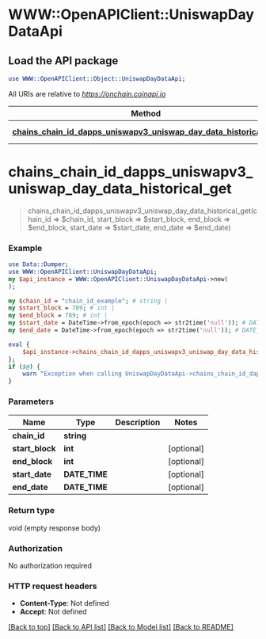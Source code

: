 # WWW::OpenAPIClient::UniswapDayDataApi

## Load the API package
```perl
use WWW::OpenAPIClient::Object::UniswapDayDataApi;
```

All URIs are relative to *https://onchain.coinapi.io*

Method | HTTP request | Description
------------- | ------------- | -------------
[**chains_chain_id_dapps_uniswapv3_uniswap_day_data_historical_get**](UniswapDayDataApi.md#chains_chain_id_dapps_uniswapv3_uniswap_day_data_historical_get) | **GET** /chains/{chain_id}/dapps/uniswapv3/uniswapDayData/historical | 


# **chains_chain_id_dapps_uniswapv3_uniswap_day_data_historical_get**
> chains_chain_id_dapps_uniswapv3_uniswap_day_data_historical_get(chain_id => $chain_id, start_block => $start_block, end_block => $end_block, start_date => $start_date, end_date => $end_date)



### Example
```perl
use Data::Dumper;
use WWW::OpenAPIClient::UniswapDayDataApi;
my $api_instance = WWW::OpenAPIClient::UniswapDayDataApi->new(
);

my $chain_id = "chain_id_example"; # string | 
my $start_block = 789; # int | 
my $end_block = 789; # int | 
my $start_date = DateTime->from_epoch(epoch => str2time('null')); # DATE_TIME | 
my $end_date = DateTime->from_epoch(epoch => str2time('null')); # DATE_TIME | 

eval {
    $api_instance->chains_chain_id_dapps_uniswapv3_uniswap_day_data_historical_get(chain_id => $chain_id, start_block => $start_block, end_block => $end_block, start_date => $start_date, end_date => $end_date);
};
if ($@) {
    warn "Exception when calling UniswapDayDataApi->chains_chain_id_dapps_uniswapv3_uniswap_day_data_historical_get: $@\n";
}
```

### Parameters

Name | Type | Description  | Notes
------------- | ------------- | ------------- | -------------
 **chain_id** | **string**|  | 
 **start_block** | **int**|  | [optional] 
 **end_block** | **int**|  | [optional] 
 **start_date** | **DATE_TIME**|  | [optional] 
 **end_date** | **DATE_TIME**|  | [optional] 

### Return type

void (empty response body)

### Authorization

No authorization required

### HTTP request headers

 - **Content-Type**: Not defined
 - **Accept**: Not defined

[[Back to top]](#) [[Back to API list]](../README.md#documentation-for-api-endpoints) [[Back to Model list]](../README.md#documentation-for-models) [[Back to README]](../README.md)

